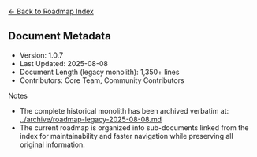 [← Back to Roadmap Index](./index.md)

## Document Metadata

- Version: 1.0.7
- Last Updated: 2025-08-08
- Document Length (legacy monolith): 1,350+ lines
- Contributors: Core Team, Community Contributors

Notes
- The complete historical monolith has been archived verbatim at: [../archive/roadmap-legacy-2025-08-08.md](../archive/roadmap-legacy-2025-08-08.md)
- The current roadmap is organized into sub-documents linked from the index for maintainability and faster navigation while preserving all original information.
